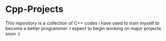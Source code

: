 # Cpp-Projects
This repository is a collection of C++ codes i have used to train myself to become a better programmer. I expect to begin working on major projects soon :)
